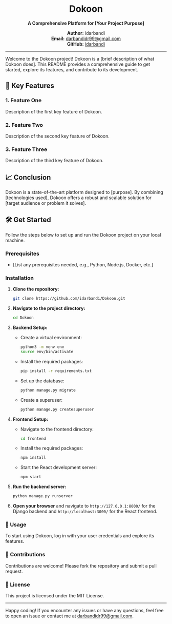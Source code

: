 <div align="center">

# Dokoon

**A Comprehensive Platform for [Your Project Purpose]**

**Author:** idarbandi  
**Email:** [darbandidr99@gmail.com](mailto:darbandidr99@gmail.com)  
**GitHub:** [idarbandi](https://github.com/idarbandi)

---

</div>

Welcome to the Dokoon project! Dokoon is a [brief description of what Dokoon does]. This README provides a comprehensive guide to get started, explore its features, and contribute to its development.

## 🚀 Key Features

### 1. Feature One
Description of the first key feature of Dokoon.

### 2. Feature Two
Description of the second key feature of Dokoon.

### 3. Feature Three
Description of the third key feature of Dokoon.

## 📈 Conclusion
Dokoon is a state-of-the-art platform designed to [purpose]. By combining [technologies used], Dokoon offers a robust and scalable solution for [target audience or problem it solves].

## 🛠️ Get Started
Follow the steps below to set up and run the Dokoon project on your local machine.

### Prerequisites
- [List any prerequisites needed, e.g., Python, Node.js, Docker, etc.]

### Installation

1. **Clone the repository:**
    ```bash
    git clone https://github.com/idarbandi/Dokoon.git
    ```

2. **Navigate to the project directory:**
    ```bash
    cd Dokoon
    ```

3. **Backend Setup:**
    - Create a virtual environment:
      ```bash
      python3 -m venv env
      source env/bin/activate
      ```
    - Install the required packages:
      ```bash
      pip install -r requirements.txt
      ```
    - Set up the database:
      ```bash
      python manage.py migrate
      ```
    - Create a superuser:
      ```bash
      python manage.py createsuperuser
      ```

4. **Frontend Setup:**
    - Navigate to the frontend directory:
      ```bash
      cd frontend
      ```
    - Install the required packages:
      ```bash
      npm install
      ```
    - Start the React development server:
      ```bash
      npm start
      ```

5. **Run the backend server:**
    ```bash
    python manage.py runserver
    ```

6. **Open your browser** and navigate to `http://127.0.0.1:8000/` for the Django backend and `http://localhost:3000/` for the React frontend.

### 📖 Usage
To start using Dokoon, log in with your user credentials and explore its features.

### 🤝 Contributions
Contributions are welcome! Please fork the repository and submit a pull request.

### 📜 License
This project is licensed under the MIT License.

---

Happy coding! If you encounter any issues or have any questions, feel free to open an issue or contact me at [darbandidr99@gmail.com](mailto:darbandidr99@gmail.com).

